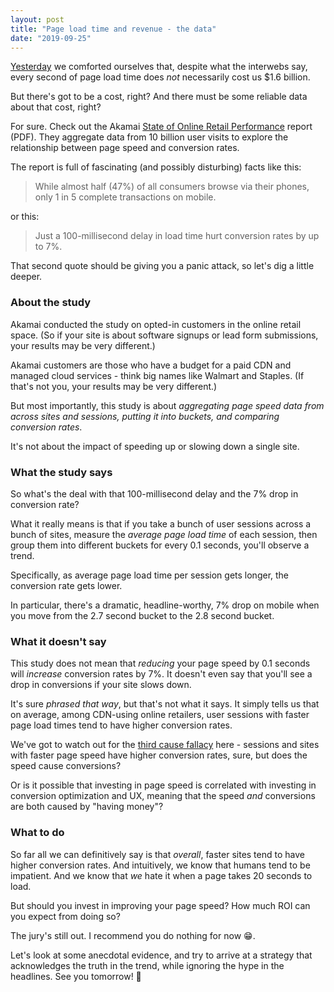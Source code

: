 ```yaml
---
layout: post
title: "Page load time and revenue - the data"
date: "2019-09-25"
---
```


[Yesterday](http://briandavidhall.com/page-load-time-and-revenue-the-hype/) we comforted ourselves that, despite what the interwebs say, every second of page load time does _not_ necessarily cost us $1.6 billion.

But there's got to be a cost, right? And there must be some reliable data about that cost, right?

For sure. Check out the Akamai [State of Online Retail Performance](https://www.akamai.com/us/en/multimedia/documents/report/akamai-state-of-online-retail-performance-spring-2017.pdf) report (PDF). They aggregate data from 10 billion user visits to explore the relationship between page speed and conversion rates.

The report is full of fascinating (and possibly disturbing) facts like this:

> While almost half (47%) of all consumers browse via their phones, only 1 in 5 complete transactions on mobile.

or this:

> Just a 100-millisecond delay in load time hurt conversion rates by up to 7%.

That second quote should be giving you a panic attack, so let's dig a little deeper.

### About the study

Akamai conducted the study on opted-in customers in the online retail space. (So if your site is about software signups or lead form submissions, your results may be very different.)

Akamai customers are those who have a budget for a paid CDN and managed cloud services - think big names like Walmart and Staples. (If that's not you, your results may be very different.)

But most importantly, this study is about _aggregating page speed data from across sites and sessions, putting it into buckets, and comparing conversion rates_.

It's not about the impact of speeding up or slowing down a single site.

### What the study says

So what's the deal with that 100-millisecond delay and the 7% drop in conversion rate?

What it really means is that if you take a bunch of user sessions across a bunch of sites, measure the _average page load time_ of each session, then group them into different buckets for every 0.1 seconds, you'll observe a trend.

Specifically, as average page load time per session gets longer, the conversion rate gets lower.

In particular, there's a dramatic, headline-worthy, 7% drop on mobile when you move from the 2.7 second bucket to the 2.8 second bucket.

### What it doesn't say

This study does not mean that _reducing_ your page speed by 0.1 seconds will _increase_ conversion rates by 7%. It doesn't even say that you'll see a drop in conversions if your site slows down.

It's sure _phrased that way_, but that's not what it says. It simply tells us that on average, among CDN-using online retailers, user sessions with faster page load times tend to have higher conversion rates.

We've got to watch out for the [third cause fallacy](https://en.wikipedia.org/wiki/Correlation_does_not_imply_causation#Third_factor_C_.28the_common-causal_variable.29_causes_both_A_and_B) here - sessions and sites with faster page speed have higher conversion rates, sure, but does the speed cause conversions?

Or is it possible that investing in page speed is correlated with investing in conversion optimization and UX, meaning that the speed _and_ conversions are both caused by "having money"?

### What to do

So far all we can definitively say is that _overall_, faster sites tend to have higher conversion rates. And intuitively, we know that humans tend to be impatient. And we know that _we_ hate it when a page takes 20 seconds to load.

But should you invest in improving your page speed? How much ROI can you expect from doing so?

The jury's still out. I recommend you do nothing for now 😁.

Let's look at some anecdotal evidence, and try to arrive at a strategy that acknowledges the truth in the trend, while ignoring the hype in the headlines. See you tomorrow! 👋
